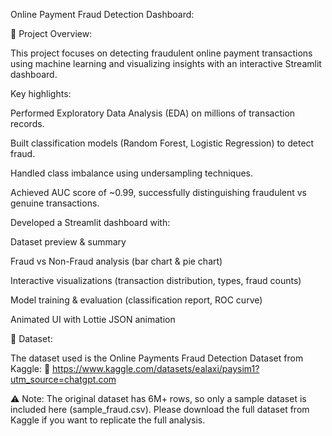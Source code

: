 Online Payment Fraud Detection Dashboard:

📌 Project Overview:

This project focuses on detecting fraudulent online payment transactions using machine learning and visualizing insights with an interactive Streamlit dashboard.

Key highlights:

Performed Exploratory Data Analysis (EDA) on millions of transaction records.

Built classification models (Random Forest, Logistic Regression) to detect fraud.

Handled class imbalance using undersampling techniques.

Achieved AUC score of ~0.99, successfully distinguishing fraudulent vs genuine transactions.

Developed a Streamlit dashboard with:

Dataset preview & summary

Fraud vs Non-Fraud analysis (bar chart & pie chart)

Interactive visualizations (transaction distribution, types, fraud counts)

Model training & evaluation (classification report, ROC curve)

Animated UI with Lottie JSON animation

📂 Dataset:

The dataset used is the Online Payments Fraud Detection Dataset from Kaggle:
🔗 https://www.kaggle.com/datasets/ealaxi/paysim1?utm_source=chatgpt.com

⚠️ Note: The original dataset has 6M+ rows, so only a sample dataset is included here (sample_fraud.csv).
Please download the full dataset from Kaggle if you want to replicate the full analysis.
